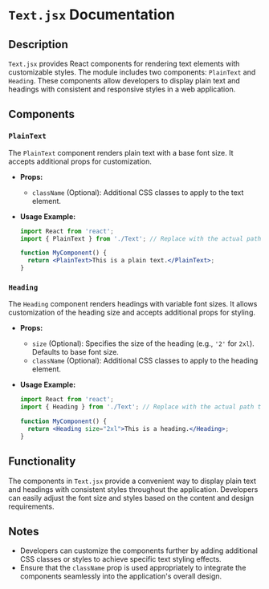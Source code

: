 # `Text.jsx` Documentation

## Description

`Text.jsx` provides React components for rendering text elements with customizable styles. The module includes two components: `PlainText` and `Heading`. These components allow developers to display plain text and headings with consistent and responsive styles in a web application.

## Components

### `PlainText`

The `PlainText` component renders plain text with a base font size. It accepts additional props for customization.

- **Props:**
  - `className` (Optional): Additional CSS classes to apply to the text element.

- **Usage Example:**

  ```jsx
  import React from 'react';
  import { PlainText } from './Text'; // Replace with the actual path to your Text.jsx file

  function MyComponent() {
    return <PlainText>This is a plain text.</PlainText>;
  }
  ```

### `Heading`

The `Heading` component renders headings with variable font sizes. It allows customization of the heading size and accepts additional props for styling.

- **Props:**
  - `size` (Optional): Specifies the size of the heading (e.g., `'2'` for `2xl`). Defaults to base font size.
  - `className` (Optional): Additional CSS classes to apply to the heading element.

- **Usage Example:**

  ```jsx
  import React from 'react';
  import { Heading } from './Text'; // Replace with the actual path to your Text.jsx file

  function MyComponent() {
    return <Heading size="2xl">This is a heading.</Heading>;
  }
  ```

## Functionality

The components in `Text.jsx` provide a convenient way to display plain text and headings with consistent styles throughout the application. Developers can easily adjust the font size and styles based on the content and design requirements.

## Notes

- Developers can customize the components further by adding additional CSS classes or styles to achieve specific text styling effects.
- Ensure that the `className` prop is used appropriately to integrate the components seamlessly into the application's overall design.